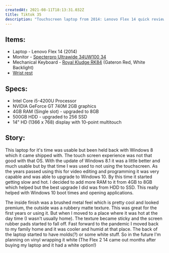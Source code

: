 ```yaml
---
createdAt: 2021-08-11T18:13:31.032Z
title: Tiktok 35
description: "Touchscreen laptop from 2014: Lenovo Flex 14 quick review"
---
```

## Items:

* Laptop - Lenovo Flex 14 (2014)
* Monitor - [Specterpro Ultrawide 34UW100 34](https://shp.ee/puzxe6t)
* Mechanical Keyboard - [Royal Kludge RK84](https://shp.ee/f7ygcgt) (Gateron Red, White Backlight)
* [Wrist rest](https://shp.ee/wjwet7t)

## Specs:

* Intel Core i5-4200U Processor
* NVIDIA GeForce GT 740M 2GB graphics
* 4GB RAM (Single slot) - upgraded to 8GB
* 500GB HDD - upgraded to 256 SSD
* 14" HD (1366 x 768) display with 10-point multitouch

## Story:

This laptop for it's time was usable but been held back with Windows 8 which it came shipped with. The touch screen experience was not that good with that OS. With the update of Windows 8.1 it was a little better and much usable but by that time I was used to not using the touchscreen. As the years passed using this for video editing and programming it was very capable and was able to upgrade to Windows 10. By this time it started getting slow and hot. I decided to add more RAM to it from 4GB to 8GB which helped but the best upgrade I did was from HDD to SSD. This really helped with Windows 10 boot times and opening applications. 

The inside finish was a brushed metal feel which is pretty cool and looked premium, the outside was a rubbery matte texture. This was great for the first years or using it. But when I moved to a place where it was hot at the day time (I wasn't usually home). The texture became sticky and the screen rubber pads started to fall off. Fast forward to the pandemic I moved back to my family home and it was cooler and humid at that place. The back of the laptop started to have molds(?) or some white stuff. So in the future I'm planning on vinyl wrapping it white (The Flex 2 14 came out months after buying my laptop and it had a white option!)